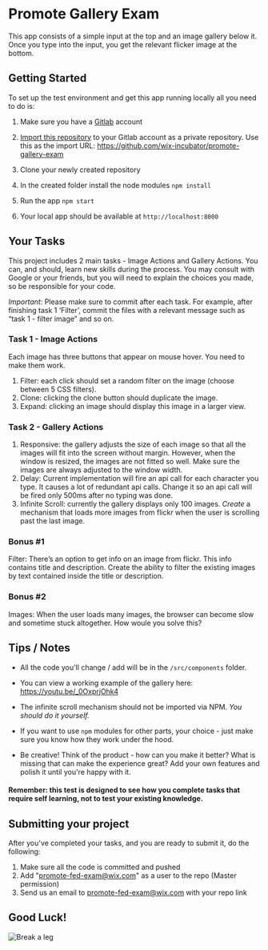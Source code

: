# Promote Gallery Exam

This app consists of a simple input at the top and an image gallery below it.
Once you type into the input, you get the relevant flicker image at the bottom.

## Getting Started
To set up the test environment and get this app running locally all you need to do is:
1. Make sure you have a [Gitlab](https://gitlab.org) account
2. [Import this repository](https://docs.gitlab.com/ee/user/project/import/repo_by_url.html) to your Gitlab account as a private repository. Use this as the import URL: https://github.com/wix-incubator/promote-gallery-exam

3. Clone your newly created repository
4. In the created folder install the node modules `npm install`
5. Run the app `npm start`
6. Your local app should be available at `http://localhost:8000`

## Your Tasks
This project includes 2 main tasks - Image Actions and Gallery Actions. You can, and should, learn new skills during the process. You may consult with Google or your friends, but you will need to explain the choices you made, so be responsible for your code.

*Important*: Please make sure to commit after each task. For example, after finishing task 1 ‘Filter’, commit the files with a relevant message such as “task 1 - filter image” and so on.

### Task 1 - Image Actions
Each image has three buttons that appear on mouse hover. You need to make them work.
1. Filter: each click should set a random filter on the image (choose between 5 CSS filters).
2. Clone: clicking the clone button should duplicate the image.
3. Expand: clicking an image should display this image in a larger view.

### Task 2 - Gallery Actions
1. Responsive:  the gallery adjusts the size of each image so that all the images will fit into the screen without margin. However, when the window is resized, the images are not fitted so well. Make sure the images are always adjusted to the window width.
2. Delay: Current implementation will fire an api call for each character you type. It causes a lot of redundant api calls. Change it so an api call will be fired only 500ms after no typing was done.
3. Infinite Scroll: currently the gallery displays only 100 images. *Create* a mechanism that loads more images from flickr when the user is scrolling past the last image.

### Bonus #1
Filter: There’s an option to get info on an image from flickr. This info contains title and description.
Create the ability to filter the existing images by text contained inside the title or description.

### Bonus #2
Images: When the user loads many images, the browser can become slow and sometime stuck altogether.
How woule you solve this?

## Tips / Notes
- All the code you'll change / add will be in the `/src/components` folder.
- You can view a working example of the gallery here: https://youtu.be/_0OxprjOhk4

- The infinite scroll mechanism should not be imported via NPM. *You should do it yourself.*
- If you want to use `npm` modules for other parts, your choice - just make sure you know how they work under the hood.
- Be creative! Think of the product - how can you make it better? What is missing that can make the experience great? Add your own features and polish it until you're happy with it.

#### Remember: this test is designed to see how you complete tasks that require self learning, not to test your existing knowledge.

## Submitting your project
After you've completed your tasks, and you are ready to submit it, do the following:
1. Make sure all the code is committed and pushed
2. Add "promote-fed-exam@wix.com" as a user to the repo (Master permission)
3. Send us an email to promote-fed-exam@wix.com with your repo link

## Good Luck!
![Break a leg](https://media0.giphy.com/media/aHs1EAnUAxYgU/giphy.gif)


